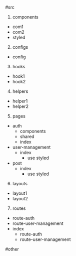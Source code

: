 #src

1. components

- com1
- com2
- styled

2. configs

- config

3. hooks

- hook1
- hook2

4. helpers

- helper1
- helper2

5. pages

- auth
  - components
  - shared
  - index
- user-management
  - index
    - use styled
- post
  - index
    - use styled

6. layouts

- layout1
- layout2

7. routes

- route-auth
- route-user-management
- index
  - route-auth
  - route-user-management

#other
